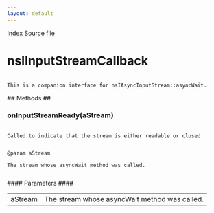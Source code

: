 ```yaml
---
layout: default
---
```

<div id='links'><a href="../index.html">Index</a>
<a href="http://dxr.mozilla.org/mozilla-central/source/xpcom/io/nsIAsyncInputStream.idl">Source file</a>
</div>

# nsIInputStreamCallback #
<code>  
This is a companion interface for nsIAsyncInputStream::asyncWait.  
  
</code>
## Methods ##

### onInputStreamReady(aStream) ###
<code>  
Called to indicate that the stream is either readable or closed.  
  
@param aStream  
       The stream whose asyncWait method was called.  
  
</code>
#### Parameters ####

<table>

<tr>
<td>aStream</td>
<td>       The stream whose asyncWait method was called.  
</td>
</tr>

</table>
